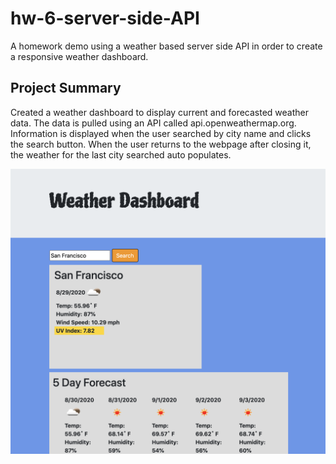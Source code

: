 # hw-6-server-side-API
A homework demo using a weather based server side API in order to create a responsive weather dashboard.


## Project Summary
Created a weather dashboard to display current and forecasted weather data. The data is pulled using an API called api.openweathermap.org. Information is displayed when the user searched by city name and clicks the search button. When the user returns to the webpage after closing it, the weather for the last city searched auto populates. 

![Weather dashboard screenshot](hw-6-screenshot.png) 
